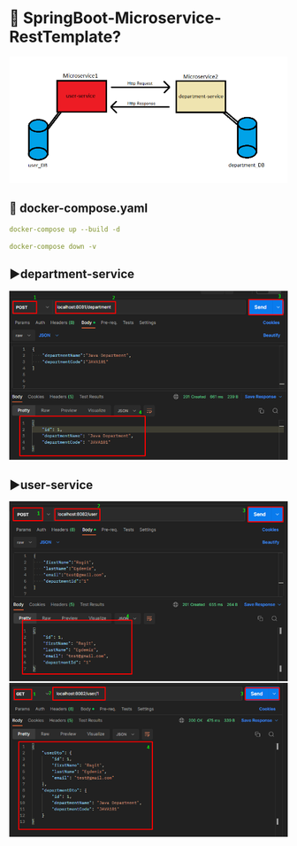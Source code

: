 # 🎯 SpringBoot-Microservice-RestTemplate?

<img src="https://github.com/rasitesdmr/SpringBoot-Microservice-RestTemplate/blob/master/image/service.png">

## 📌 docker-compose.yaml

```yaml
docker-compose up --build -d
```

```yaml
docker-compose down -v
```

## ▶️department-service

<img src="https://github.com/rasitesdmr/SpringBoot-Microservice-RestTemplate/blob/master/image/service2.png">

## ▶️user-service

<img src="https://github.com/rasitesdmr/SpringBoot-Microservice-RestTemplate/blob/master/image/service3.png">

<img src="https://github.com/rasitesdmr/SpringBoot-Microservice-RestTemplate/blob/master/image/service4.png">

